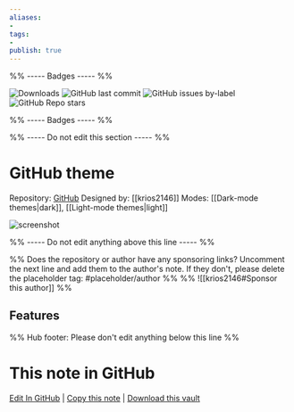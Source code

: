 ```yaml
---
aliases:
- 
tags: 
- 
publish: true
---
```


%% ----- Badges ----- %%

![Downloads](https://img.shields.io/badge/downloads-6467-573E7A?style=for-the-badge&logo=)
![GitHub last commit](https://img.shields.io/github/last-commit/krios2146/obsidian-github?color=573E7A&label=last%20update&logo=github&style=for-the-badge)
![GitHub issues by-label](https://img.shields.io/github/issues/krios2146/obsidian-github/help%20wanted?color=573E7A&logo=github&style=for-the-badge) 
![GitHub Repo stars](https://img.shields.io/github/stars/krios2146/obsidian-github?color=573E7A&logo=github&style=for-the-badge)

%% ----- Badges ----- %%

%% ----- Do not edit this section ----- %%

# GitHub theme

Repository: [GitHub](https://github.com/krios2146/obsidian-github)
Designed by: [[krios2146]]
Modes: [[Dark-mode themes|dark]], [[Light-mode themes|light]]



![screenshot](https://github.com/krios2146/obsidian-github/raw/master/thumbnail.png)

%% ----- Do not edit anything above this line ----- %% 

%% Does the repository or author have any sponsoring links? Uncomment the next line and add them to the author's note. If they don't, please delete the placeholder tag: #placeholder/author %%
%% ![[krios2146#Sponsor this author]] %%


## Features



%% Hub footer: Please don't edit anything below this line %%

# This note in GitHub

<span class="git-footer">[Edit In GitHub](https://github.dev/obsidian-community/obsidian-hub/blob/main/02%20-%20Community%20Expansions/02.05%20All%20Community%20Expansions/Themes/GitHub%20theme.md "git-hub-edit-note") | [Copy this note](https://raw.githubusercontent.com/obsidian-community/obsidian-hub/main/02%20-%20Community%20Expansions/02.05%20All%20Community%20Expansions/Themes/GitHub%20theme.md "git-hub-copy-note") | [Download this vault](https://github.com/obsidian-community/obsidian-hub/archive/refs/heads/main.zip "git-hub-download-vault") </span>
